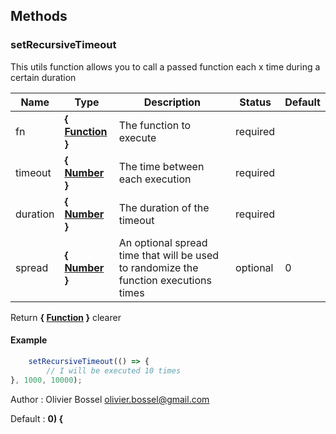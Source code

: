 ## Methods


### setRecursiveTimeout

This utils function allows you to call a passed function each x time during a certain duration



Name  |  Type  |  Description  |  Status  |  Default
------------  |  ------------  |  ------------  |  ------------  |  ------------
fn  |  **{ [Function](https://developer.mozilla.org/fr/docs/Web/JavaScript/Reference/Objets_globaux/Function) }**  |  The function to execute  |  required  |
timeout  |  **{ [Number](https://developer.mozilla.org/fr/docs/Web/JavaScript/Reference/Objets_globaux/Number) }**  |  The time between each execution  |  required  |
duration  |  **{ [Number](https://developer.mozilla.org/fr/docs/Web/JavaScript/Reference/Objets_globaux/Number) }**  |  The duration of the timeout  |  required  |
spread  |  **{ [Number](https://developer.mozilla.org/fr/docs/Web/JavaScript/Reference/Objets_globaux/Number) }**  |  An optional spread time that will be used to randomize the function executions times  |  optional  |  0

Return **{ [Function](https://developer.mozilla.org/fr/docs/Web/JavaScript/Reference/Objets_globaux/Function) }** clearer

#### Example
```js
	setRecursiveTimeout(() => {
		// I will be executed 10 times
}, 1000, 10000);
```
Author : Olivier Bossel <olivier.bossel@gmail.com>

Default : **0) {**